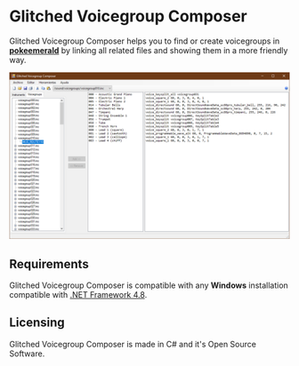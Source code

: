 # Glitched Voicegroup Composer

Glitched Voicegroup Composer helps you to find or create voicegroups in **[pokeemerald](https://github.com/pret/pokeemerald)** by linking all related files and showing them in a more friendly way.

![](https://raw.githubusercontent.com/glitchedhacktools/VoicegroupComposer/master/img/screenshot1.png)

## Requirements

Glitched Voicegroup Composer is compatible with any **Windows** installation compatible with [.NET Framework 4.8](https://docs.microsoft.com/es-es/dotnet/framework/get-started/system-requirements).

## Licensing

Glitched Voicegroup Composer is made in C# and it's Open Source Software.

